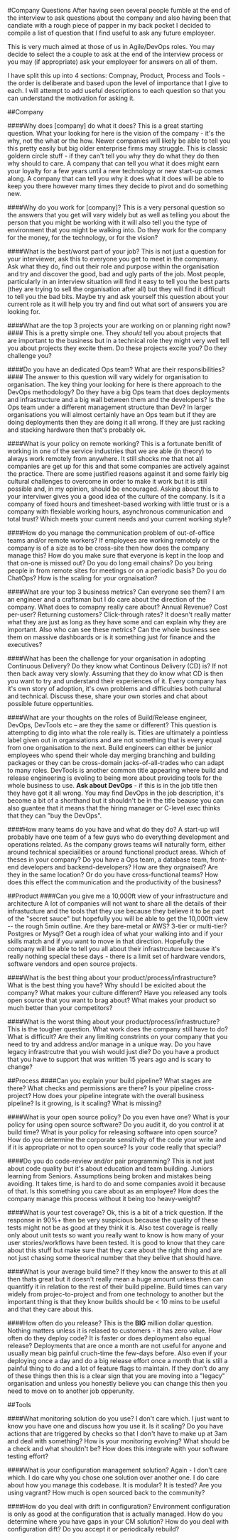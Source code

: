 #Company Questions
After having seen several people fumble at the end of the interview to ask questions about the company and also having been that candiate with a rough piece of papper in my back pocket I decided to compile a list of question that I find useful to ask any future employeer.

This is very much aimed at those of us in Agile/DevOps roles. You may decide to select the a couple to ask at the end of the interview process or you may (if appropriate) ask your employeer for answers on all of them.

I have split this up into 4 sections: Compnay, Product, Process and Tools - the order is deliberate and based upon the level of importance that I give to each. I will attempt to add useful descriptions to each question so that you can understand the motivation for asking it.

##Company

####Why does [company] do what it does?
This is a great starting question. What your looking for here is the vision of the company - it's the why, not the what or the how. Newer companies will likely be able to tell you this pretty easily but big older enterprise firms may struggle. This is classic goldern circle stuff - if they can't tell you why they do what they do then why should to care. A company that can tell you what it does might earn your loyalty for a few years until a new technology or new start-up comes along. A company that can tell you why it does what it does will be able to keep you there however many times they decide to pivot and do something new.

####Why do you work for [company]?
This is a very personal question so the answers that you get will vary widely but as well as telling you about the person that you might be working with it will also tell you the type of environment that you might be walking into. Do they work for the company for the money, for the technology, or for the vision?

####What is the best/worst part of your job?
This is not just a question for your interviewer, ask this to everyone you get to meet in the compmany. Ask what they do, find out their role and purpose within the organisation and try and discover the good, bad and ugly parts of the job. Most people, particularly in an interview situation will find it easy to tell you the best parts (they are trying to sell the organisation after all) but they will find it difficult to tell you the bad bits. Maybe try and ask yourself this question about your current role as it will help you try and find out what sort of answers you are looking for.

####What are the top 3 projects your are working on or planning right now?####
This is a pretty simple one. They *should* tell you about projects that are important to the business but in a technical role they might very well tell you about projects they excite them. Do these projects excite you? Do they challenge you?

####Do you have an dedicated Ops team? What are their responsibilities?####
The answer to this question will vary widely for organisation to organisation. The key thing your looking for here is there approach to the DevOps methodology? Do they have a big Ops team that does deployments and infrastructure and a big wall between them and the developers? Is the Ops team under a different management structure than Dev? In larger organisations you will almost certainly have an Ops team but if they are doing deployments then they are doing it all wrong. If they are just racking and stacking hardware then that's probably ok.

####What is your policy on remote working?
This is a fortunate benifit of working in one of the service industries that we are able (in theory) to always work remotely from anywhere. It still shocks me that not all companies are get up for this and that some companies are actively against the practice. There are some justified reasons against it and some fairly big cultural challenges to overcome in order to make it work but it is still possible and, in my opinion, should be encouraged. Asking about this to your interviwer gives you a good idea of the culture of the company. Is it a company of fixed hours and timesheet-based working with little trust or is a company with flexiable working hours, asynchronous communication and total trust? Which meets your current needs and your current working style? 

####How do you manage the communication problem of out-of-office teams and/or remote workers?
If employees are working remotely or the company is of a size as to be cross-site then how does the company manage this? How do you make sure that everyone is kept in the loop and that on-one is missed out? Do you do long email chains? Do you bring people in from remote sites for meetings or on a periodic basis? Do you do ChatOps? How is the scaling for your orgnaisation?

####What are your top 3 business metrics? Can everyone see them?
I am an engineer and a craftsman but I do care about the direction of the company. What does to comapny really care about? Annual Revenue? Cost per-user? Returning customers? Click-through rates? It doesn't really matter what they are just as long as they have some and can explain why they are important. Also who can see these metrics? Can the whole business see them on massive dashboards or is it something just for finance and the executives?

####What has been the challenge for your organisation in adopting Continuous Delivery?
Do they know what Continous Delivery (CD) is? If not then back away very slowly. Assuming that they do know what CD is then you want to try and understand their experiences of it. Every company has it's own story of adoption, it's own problems and difficulties both cultural and technical. Discuss these, share your own stories and chat about possible future oppertunities.

####What are your thoughts on the roles of Build/Release engineer, DevOps, DevTools etc – are they the same or different?
This question is attempting to dig into what the role really is. Titles are ultimately a pointless label given out in organsiations and are not something that is every equal from one organisation to the next. Build engineers can either be junior employees who spend their whole day merging branching and building packages or they can be cross-domain jacks-of-all-trades who can adapt to many roles. DevTools is another common title appearing where build and release engineering is evoling to being more about providing tools for the whole business to use. **Ask about DevOps** - if this is in the job title then they have got it all wrong. You may find DevOps in the job description, it's become a bit of a shorthand but it shouldn't be in the title beause you can also guantee that it means that the hiring manager or C-level exec thinks that they can "buy the DevOps".

####How many teams do you have and what do they do?
A start-up will probably have one team of a few guys who do everything development and operations related. As the company grows teams will naturally form, either around technical speciailities or around functional product areas. Which of theses in your company? Do you have a Ops team, a database team, front-end developers and backend-developers? How are they orgnaised? Are they in the same location? Or do you have cross-functional teams? How does this effect the communication and the productivity of the business?

##Product
####Can you give me a 10,000ft view of your infrastructure and architecture
A lot of companies will not want to share all the details of their infrastucture and the tools that they use because they believe it to be part of the "secret sauce" but hopefully you will be able to get the 10,000ft view -- the rough 5min outline. Are they bare-metal or AWS? 3-tier or multi-tier? Postgres or Mysql? Get a rough idea of what your walking into and if your skills match and if you want to move in that direction. Hopefully the company will be able to tell you all about their infrastrcuture because it's really nothing special these days - there is a limit set of hardware vendors, software vendors and open source projects.

####What is the best thing about your product/process/infrastructure?
What is the best thing you have? Why should I be exicited about the company? What makes your culture different? Have you released any tools open source that you want to brag about? What makes your product so much better than your competitors?

####What is the worst thing about your product/process/infrastructure? 
This is the tougher question. What work does the company still have to do? What is difficult? Are their any limiting constrints on your company that you need to try and address and/or manage in a unique way. Do you have legacy infrastrcutre that you wish would just die? Do you have a product that you have to support that was written 15 years ago and is scary to change?

##Process
####Can you explain your build pipeline?
What stages are there? What checks and permissions are there? Is your pipeline cross-project? How does your pipeline integrate with the overall business pipeline? Is it growing, is it scaling? What is missing?

####What is your open source policy?
Do you even have one? What is your policy for using open source software? Do you audit it, do you control it at build time? What is your policy for releasing software into open source? How do you determine the corporate sensitivity of the code your write and if it is appropriate or not to open source? Is your code really that special?

####Do you do code-review and/or pair programming?
This is not just about code quality but it's about education and team building. Juniors learning from Seniors. Assumptions being broken and mistakes being avoiding. It takes time, is hard to do and some companies avoid it because of that. Is this something you care about as an employee? How does the company manage this process without it being too heavy-weight?

####What is your test coverage?
Ok, this is a bit of a trick question. If the response in 90%+ then be very suspicious because the quality of these tests might not be as good at they think it is. Also test coverage is really only about unit tests so want you really want to know is how many of your user stories/workflows have been tested. It is good to know that they care about this stuff but make sure that they care about the right thing and are not just chasing some theorical number that they belive that should have.

####What is your average build time?
If they know the answer to this at all then thats great but it doesn't really mean a huge amount unless then can quantitfy it in relation to the rest of their build pipeline. Build times can vary widely from projec-to-project and from one technology to another but the important thing is that they know builds should be < 10 mins to be useful and that they care about this.

####How often do you release?
This is the **BIG** million dollar question. Nothing matters unless it is relased to customers - it has zero value. How often do they deploy code? It is faster or does deployment also equal release? Deployments that are once a month are not useful for anyone and usually mean big painful cruch-time the few-days before. Also even if your deploying once a day and do a big release effort once a month that is still a painful thing to do and a lot of feature flags to maintain. If they don't do any of these things then this is a clear sign that you are moving into a "legacy" organisation and unless you honestly believe you can change this then you need to move on to another job opperunity.

##Tools

####What monitoring solution do you use?
I don't care which. I just want to know you have one and discuss how you use it. Is it scaling? Do you have actions that are triggered by checks so that I don't have to make up at 3am and deal with something? How is your monitoring evolving? What should be a check and what shouldn't be? How does this integrate with your software testing effort?

####What is your configuration management solution?
Again - I don't care which. I do care why you chose one solution over another one. I do care about how you manage this codebase. It is modular? It is tested? Are you using vagrant? How much is open sourced back to the community? 

####How do you deal with drift in configuration?
Environment configuration is only as good at the configuration that is actually managed. How do you determine where you have gaps in your CM solution? How do you deal with configuration dift? Do you accept it or periodically rebuild?
